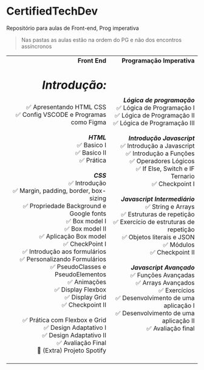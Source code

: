 # CertifiedTechDev
Repositório para aulas de Front-end, Prog imperativa
> Nas pastas as aulas estão na ordem do PG e não dos encontros assíncronos

<table style="text-align: right;">
    <tr>
       <td><b>Front End</b></td>
       <td><b>Programação Imperativa</b></td>
    </tr>
    <tr>
       <td>
         <p style="font-size: 30px"><b><em>   Introdução:</em></b></h3></p>
         ✅ Apresentando HTML CSS</br>
         ✅ Config VSCODE e Programas como Figma</br>
         </br>
         <b><em>   HTML</em></b></br>
         ✅ Basico I</br>
         ✅ Basico II</br>
         ✅ Prática</br>
         </br>
         <b><em>   CSS</em></b></br>
         ✅ Introdução</br>
         ✅ Margin, padding, border, box-sizing</br>
         ✅ Propriedade Background e Google fonts</br>
         ✅ Box model I</br>
         ✅ Box model II</br>
         ✅ Aplicação Box model</br>
         ✅ CheckPoint I</br>
         ✅ Introdução aos formulários</br>
         ✅ Personalizando Formulários</br>
         ✅ PseudoClasses e PseudoElementos</br>  
         ✅ Animações</br>  
         ✅ Display Flexbox</br>  
         ✅ Display Grid</br>  
         ✅ Checkpoint II</br>  
         </br>  
         ✅ Prática com Flexbox e Grid</br>  
         ✅ Design Adaptativo I</br>  
         ✅ Design Adaptativo II</br>  
         ✅ Avaliação Final </br>
         🚧 (Extra) Projeto Spotify</br>  
         </br>  
       </td>
       <td border="0">
         <b><em>Lógica de programação</em></b></br>
         ✅ Lógica de Programação I</br>
         ✅ Lógica de Programação II</br>
         ✅ Lógica de Programação III</br>
         </br>
         <b><em>Introdução Javascript</em></b></br>
         ✅ Introdução a Javascript</br>
         ✅ Introdução a Funções</br>
         ✅ Operadores Lógicos</br>
         ✅ If Else, Switch e IF Ternario</br>
         ✅ Checkpoint I</br>
         </br>
         <b><em>Javascript Intermediário</em></b></br>
         ✅ String e Arrays</br>
         ✅ Estruturas de repetição</br>
         ✅ Exercício de estruturas de repetição</br>
         ✅ Objetos literais e JSON</br>
         ✅ Módulos</br>
         ✅ Checkpoint II</br>
         </br>
         <b><em>Javascript Avançado</em></b></br>
         ✅ Funções Avançadas</br>
         ✅ Arrays Avançados</br>
         ✅ Exercícios</br>
         ✅ Desenvolvimento de uma aplicação I</br>
         ✅ Desenvolvimento de uma aplicação II</br>
         ✅ Avaliação final</br>
       </td>
    </tr>
   </table>

